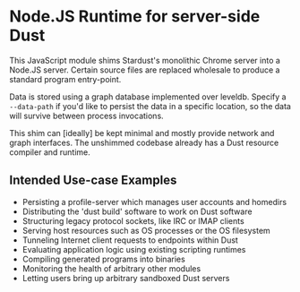 # Node.JS Runtime for server-side Dust

This JavaScript module shims Stardust's monolithic Chrome server into a Node.JS server.
Certain source files are replaced wholesale to produce a standard program entry-point.

Data is stored using a graph database implemented over leveldb.
Specify a `--data-path` if you'd like to persist the data in a specific location,
  so the data will survive between process invocations.

This shim can [ideally] be kept minimal and mostly provide network and graph interfaces.
The unshimmed codebase already has a Dust resource compiler and runtime.

## Intended Use-case Examples
* Persisting a profile-server which manages user accounts and homedirs
* Distributing the 'dust build' software to work on Dust software
* Structuring legacy protocol sockets, like IRC or IMAP clients
* Serving host resources such as OS processes or the OS filesystem
* Tunneling Internet client requests to endpoints within Dust
* Evaluating application logic using existing scripting runtimes
* Compiling generated programs into binaries
* Monitoring the health of arbitrary other modules
* Letting users bring up arbitrary sandboxed Dust servers

